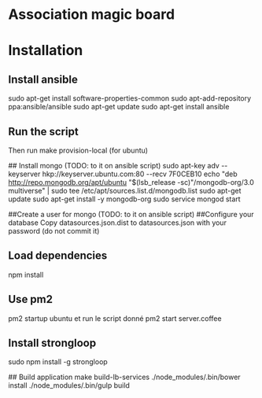 # Association magic board

# Installation
## Install ansible
sudo apt-get install software-properties-common
sudo apt-add-repository ppa:ansible/ansible
sudo apt-get update
sudo apt-get install ansible

## Run the script
Then run make provision-local (for ubuntu)

## Install mongo
(TODO: to it on ansible script)
sudo apt-key adv --keyserver hkp://keyserver.ubuntu.com:80 --recv 7F0CEB10
echo "deb http://repo.mongodb.org/apt/ubuntu "$(lsb_release -sc)"/mongodb-org/3.0 multiverse" | sudo tee /etc/apt/sources.list.d/mongodb.list
sudo apt-get update
sudo apt-get install -y mongodb-org
sudo service mongod start

##Create a user for mongo
(TODO: to it on ansible script)
##Configure your database
Copy datasources.json.dist to datasources.json with your password (do not commit it)

## Load dependencies
npm install

## Use pm2
pm2 startup ubuntu et run le script donné
pm2 start server.coffee

## Install strongloop
sudo npm install -g strongloop

## Build application
make build-lb-services
./node_modules/.bin/bower install
./node_modules/.bin/gulp build



